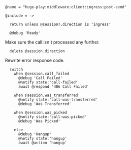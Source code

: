     @name = "huge-play:middleware:client:ingress:post-send"

    @include = ->

      return unless @session?.direction is 'ingress'

      @debug 'Ready'

Make sure the call isn't processed any further.

      delete @session.direction

Rewrite error response code.

      switch
        when @session.call_failed
          @debug 'Call Failed'
          @notify state:'call-failed'
          await @respond '486 Call Failed'

        when @session.was_transferred
          @notify state:'call-was-transferred'
          @debug 'Was Transferred'

        when @session.was_picked
          @notify state:'call-was-picked'
          @debug 'Was Picked'

        else
          @debug 'Hangup'
          @notify state:'hangup'
          await @action 'hangup'
